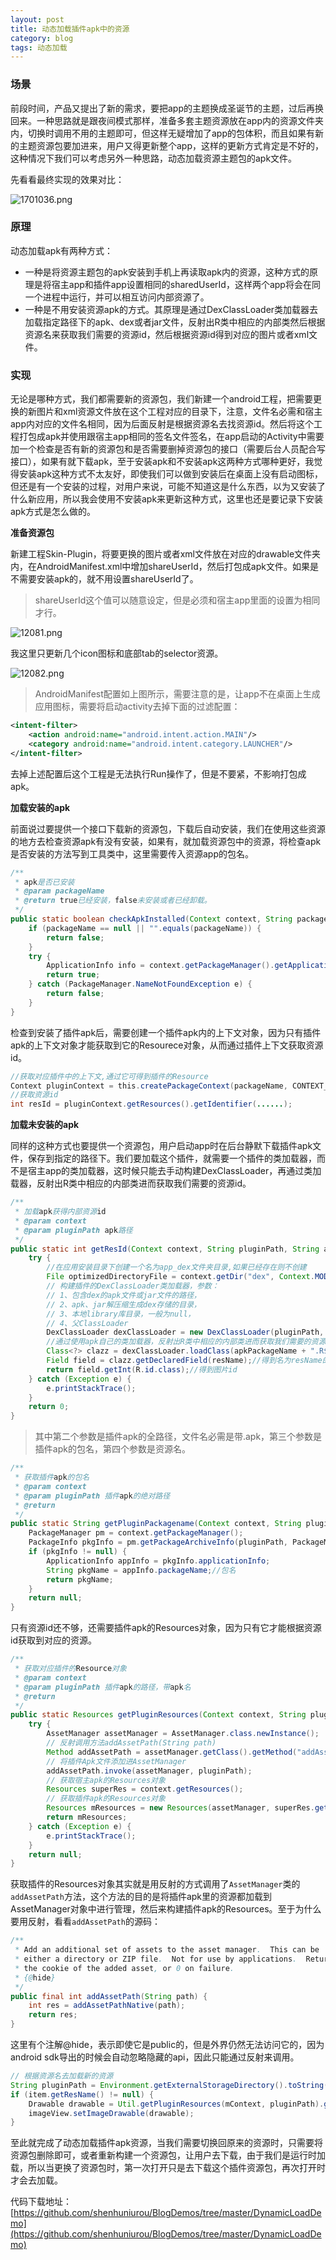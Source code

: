 ```yaml
---
layout: post
title: 动态加载插件apk中的资源
category: blog
tags: 动态加载
---
```



### 场景

前段时间，产品又提出了新的需求，要把app的主题换成圣诞节的主题，过后再换回来。一种思路就是跟夜间模式那样，准备多套主题资源放在app内的资源文件夹内，切换时调用不用的主题即可，但这样无疑增加了app的包体积，而且如果有新的主题资源包要加进来，用户又得更新整个app，这样的更新方式肯定是不好的，这种情况下我们可以考虑另外一种思路，动态加载资源主题包的apk文件。

先看看最终实现的效果对比：

![1701036.png](http://upload-images.jianshu.io/upload_images/1159224-7c88bd3f373ab577.png?imageMogr2/auto-orient/strip%7CimageView2/2/w/1240)



### 原理

动态加载apk有两种方式：

- 一种是将资源主题包的apk安装到手机上再读取apk内的资源，这种方式的原理是将宿主app和插件app设置相同的sharedUserId，这样两个app将会在同一个进程中运行，并可以相互访问内部资源了。
- 一种是不用安装资源apk的方式。其原理是通过DexClassLoader类加载器去加载指定路径下的apk、dex或者jar文件，反射出R类中相应的内部类然后根据资源名来获取我们需要的资源id，然后根据资源id得到对应的图片或者xml文件。

### 实现

无论是哪种方式，我们都需要新的资源包，我们新建一个android工程，把需要更换的新图片和xml资源文件放在这个工程对应的目录下，注意，文件名必需和宿主app内对应的文件名相同，因为后面反射是根据资源名去找资源id。然后将这个工程打包成apk并使用跟宿主app相同的签名文件签名，在app启动的Activity中需要加一个检查是否有新的资源包和是否需要删掉资源包的接口（需要后台人员配合写接口），如果有就下载apk，至于安装apk和不安装apk这两种方式哪种更好，我觉得安装apk这种方式不太友好，即使我们可以做到安装后在桌面上没有启动图标，但还是有一个安装的过程，对用户来说，可能不知道这是什么东西，以为又安装了什么新应用，所以我会使用不安装apk来更新这种方式，这里也还是要记录下安装apk方式是怎么做的。

**准备资源包**

新建工程Skin-Plugin，将要更换的图片或者xml文件放在对应的drawable文件夹内，在AndroidManifest.xml中增加shareUserId，然后打包成apk文件。如果是不需要安装apk的，就不用设置shareUserId了。
> shareUserId这个值可以随意设定，但是必须和宿主app里面的设置为相同才行。

![12081.png](http://upload-images.jianshu.io/upload_images/1159224-01bc777b4fa4fd5a.png?imageMogr2/auto-orient/strip%7CimageView2/2/w/1240)

我这里只更新几个icon图标和底部tab的selector资源。


![12082.png](http://upload-images.jianshu.io/upload_images/1159224-49cb304901c01406.png?imageMogr2/auto-orient/strip%7CimageView2/2/w/1240)


> AndroidManifest配置如上图所示，需要注意的是，让app不在桌面上生成应用图标，需要将启动activity去掉下面的过滤配置：


```xml
<intent-filter>
	<action android:name="android.intent.action.MAIN"/>
	<category android:name="android.intent.category.LAUNCHER"/>
</intent-filter>
```

去掉上述配置后这个工程是无法执行Run操作了，但是不要紧，不影响打包成apk。


**加载安装的apk**

前面说过要提供一个接口下载新的资源包，下载后自动安装，我们在使用这些资源的地方去检查资源apk有没有安装，如果有，就加载资源包中的资源，将检查apk是否安装的方法写到工具类中，这里需要传入资源app的包名。

```java
/**
 * apk是否已安装
 * @param packageName
 * @return true已经安装，false未安装或者已经卸载。
 */
public static boolean checkApkInstalled(Context context, String packageName) {
	if (packageName == null || "".equals(packageName)) {
		return false;
	}
	try {
		ApplicationInfo info = context.getPackageManager().getApplicationInfo(packageName, PackageManager.GET_UNINSTALLED_PACKAGES);
		return true;
	} catch (PackageManager.NameNotFoundException e) {
		return false;
	}
}
```

检查到安装了插件apk后，需要创建一个插件apk内的上下文对象，因为只有插件apk的上下文对象才能获取到它的Resourece对象，从而通过插件上下文获取资源id。

```java
//获取对应插件中的上下文,通过它可得到插件的Resource  
Context pluginContext = this.createPackageContext(packageName, CONTEXT_IGNORE_SECURITY | CONTEXT_INCLUDE_CODE);  
//获取资源id
int resId = pluginContext.getResources().getIdentifier(......);
```


**加载未安装的apk**

同样的这种方式也要提供一个资源包，用户启动app时在后台静默下载插件apk文件，保存到指定的路径下。我们要加载这个插件，就需要一个插件的类加载器，而不是宿主app的类加载器，这时候只能去手动构建DexClassLoader，再通过类加载器，反射出R类中相应的内部类进而获取我们需要的资源id。

```java
/**
 * 加载apk获得内部资源id
 * @param context
 * @param pluginPath apk路径
 */
public static int getResId(Context context, String pluginPath, String apkPackageName, String resName) {
	try {
		//在应用安装目录下创建一个名为app_dex文件夹目录,如果已经存在则不创建
		File optimizedDirectoryFile = context.getDir("dex", Context.MODE_PRIVATE);
		// 构建插件的DexClassLoader类加载器，参数：
		// 1、包含dex的apk文件或jar文件的路径，
		// 2、apk、jar解压缩生成dex存储的目录，
		// 3、本地library库目录，一般为null，
		// 4、父ClassLoader
		DexClassLoader dexClassLoader = new DexClassLoader(pluginPath, optimizedDirectoryFile.getPath(), null, ClassLoader.getSystemClassLoader());
		//通过使用apk自己的类加载器，反射出R类中相应的内部类进而获取我们需要的资源id
		Class<?> clazz = dexClassLoader.loadClass(apkPackageName + ".R$drawable");
		Field field = clazz.getDeclaredField(resName);//得到名为resName的这张图片字段
		return field.getInt(R.id.class);//得到图片id
	} catch (Exception e) {
		e.printStackTrace();
	}
	return 0;
}
```

>其中第二个参数是插件apk的全路径，文件名必需是带.apk，第三个参数是插件apk的包名，第四个参数是资源名。


```java
/**
 * 获取插件apk的包名
 * @param context
 * @param pluginPath 插件apk的绝对路径
 * @return
 */
public static String getPluginPackagename(Context context, String pluginPath) {
	PackageManager pm = context.getPackageManager();
	PackageInfo pkgInfo = pm.getPackageArchiveInfo(pluginPath, PackageManager.GET_ACTIVITIES);
	if (pkgInfo != null) {
		ApplicationInfo appInfo = pkgInfo.applicationInfo;
		String pkgName = appInfo.packageName;//包名
		return pkgName;
	}
	return null;
}
```

只有资源id还不够，还需要插件apk的Resources对象，因为只有它才能根据资源id获取到对应的资源。

```java
/**
 * 获取对应插件的Resource对象
 * @param context
 * @param pluginPath 插件apk的路径，带apk名
 * @return
 */
public static Resources getPluginResources(Context context, String pluginPath) {
	try {
		AssetManager assetManager = AssetManager.class.newInstance();
		// 反射调用方法addAssetPath(String path)
		Method addAssetPath = assetManager.getClass().getMethod("addAssetPath", String.class);
		// 将插件Apk文件添加进AssetManager
		addAssetPath.invoke(assetManager, pluginPath);
		// 获取宿主apk的Resources对象
		Resources superRes = context.getResources();
		// 获取插件apk的Resources对象
		Resources mResources = new Resources(assetManager, superRes.getDisplayMetrics(), superRes.getConfiguration());
		return mResources;
	} catch (Exception e) {
		e.printStackTrace();
	}
	return null;
}
```

获取插件的Resources对象其实就是用反射的方式调用了`AssetManager`类的`addAssetPath`方法，这个方法的目的是将插件apk里的资源都加载到AssetManager对象中进行管理，然后来构建插件apk的Resources。至于为什么要用反射，看看`addAssetPath`的源码：

```java
/** 
 * Add an additional set of assets to the asset manager.  This can be 
 * either a directory or ZIP file.  Not for use by applications.  Returns 
 * the cookie of the added asset, or 0 on failure. 
 * {@hide} 
 */  
public final int addAssetPath(String path) {  
    int res = addAssetPathNative(path);  
    return res;  
}  
```

这里有个注解@hide，表示即使它是public的，但是外界仍然无法访问它的，因为android sdk导出的时候会自动忽略隐藏的api，因此只能通过反射来调用。


```java
// 根据资源名去加载新的资源
String pluginPath = Environment.getExternalStorageDirectory().toString() + "/dynamicload/download/skin-plugin.apk";
if (item.getResName() != null) {
	Drawable drawable = Util.getPluginResources(mContext, pluginPath).getDrawable(Util.getResId(mContext, pluginPath, Util.getPluginPackagename(mContext, pluginPath), item.getResName()));
	imageView.setImageDrawable(drawable);
}
```

至此就完成了动态加载插件apk资源，当我们需要切换回原来的资源时，只需要将资源包删除即可，或者重新构建一个资源包，让用户去下载，由于我们是运行时加载，所以当更换了资源包时，第一次打开只是去下载这个插件资源包，再次打开时才会去加载。


代码下载地址：[https://github.com/shenhuniurou/BlogDemos/tree/master/DynamicLoadDemo](https://github.com/shenhuniurou/BlogDemos/tree/master/DynamicLoadDemo)